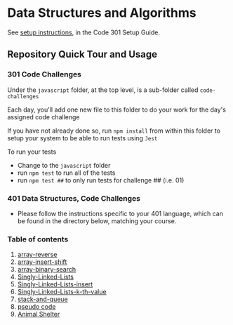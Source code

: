 # Data Structures and Algorithms

See [setup instructions](https://codefellows.github.io/setup-guide/code-301/3-code-challenges), in the Code 301 Setup Guide.

## Repository Quick Tour and Usage

### 301 Code Challenges

Under the `javascript` folder, at the top level, is a sub-folder called `code-challenges`

Each day, you'll add one new file to this folder to do your work for the day's assigned code challenge

If you have not already done so, run `npm install` from within this folder to setup your system to be able to run tests using `Jest`

To run your tests

- Change to the `javascript` folder
- run `npm test` to run all of the tests
- run `npm test ##` to only run tests for challenge ## (i.e. 01)

### 401 Data Structures, Code Challenges

- Please follow the instructions specific to your 401 language, which can be found in the directory below, matching your course.
### Table of contents 
1. [array-reverse](python/code_challenges/array-reverse/Read_me.md)
2. [array-insert-shift](python/code_challenges/array-insert-shift/README.md)
3. [array-binary-search](python/code_challenges/BinarySearch/Read_me.md)
4. [Singly-Linked-Lists](python/code_challenges/Singly-Linked-Lists/README.md)
5. [Singly-Linked-Lists-insert](python/code_challenges/Singly-Linked-Lists/READme2.md)
6. [Singly-Linked-Lists-k-th-value](python/code_challenges/Singly-Linked-Lists/README3.md)
7. [stack-and-queue](python/code_challenges/stack-and-queue/README.md)
8. [pseudo code](python/code_challenges/stack-and-queue/README1.md)
9. [Animal Shelter](python/code_challenges/stack-and-queue/README2.md)
